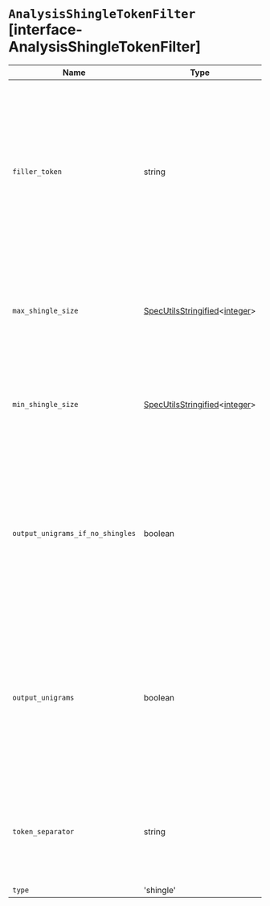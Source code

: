 # `AnalysisShingleTokenFilter` [interface-AnalysisShingleTokenFilter]

| Name | Type | Description |
| - | - | - |
| `filler_token` | string | String used in shingles as a replacement for empty positions that do not contain a token. This filler token is only used in shingles, not original unigrams. Defaults to an underscore ( `_`). |
| `max_shingle_size` | [SpecUtilsStringified](./SpecUtilsStringified.md)<[integer](./integer.md)> | Maximum number of tokens to concatenate when creating shingles. Defaults to `2`. |
| `min_shingle_size` | [SpecUtilsStringified](./SpecUtilsStringified.md)<[integer](./integer.md)> | Minimum number of tokens to concatenate when creating shingles. Defaults to `2`. |
| `output_unigrams_if_no_shingles` | boolean | If `true`, the output includes the original input tokens only if no shingles are produced; if shingles are produced, the output only includes shingles. Defaults to `false`. |
| `output_unigrams` | boolean | If `true`, the output includes the original input tokens. If `false`, the output only includes shingles; the original input tokens are removed. Defaults to `true`. |
| `token_separator` | string | Separator used to concatenate adjacent tokens to form a shingle. Defaults to a space ( `" "`). |
| `type` | 'shingle' | &nbsp; |
